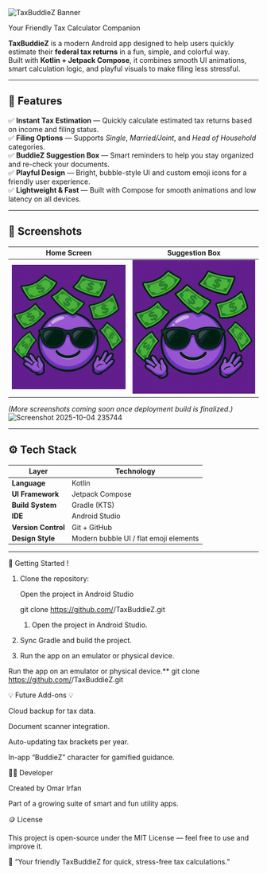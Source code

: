 
<img width="1536" height="1024" alt="TaxBuddieZ Banner" src="https://github.com/user-attachments/assets/80f79921-3ac1-46e4-9931-effa571246f9" />

Your Friendly Tax Calculator Companion

**TaxBuddieZ** is a modern Android app designed to help users quickly estimate their **federal tax returns** in a fun, simple, and colorful way.  
Built with **Kotlin + Jetpack Compose**, it combines smooth UI animations, smart calculation logic, and playful visuals to make filing less stressful.

---

## 🧾 Features

✅ **Instant Tax Estimation** — Quickly calculate estimated tax returns based on income and filing status.  
✅ **Filing Options** — Supports *Single*, *Married/Joint*, and *Head of Household* categories.  
✅ **BuddieZ Suggestion Box** — Smart reminders to help you stay organized and re-check your documents.  
✅ **Playful Design** — Bright, bubble-style UI and custom emoji icons for a friendly user experience.  
✅ **Lightweight & Fast** — Built with Compose for smooth animations and low latency on all devices.

---

## 📱 Screenshots

| Home Screen | Suggestion Box |
|--------------|----------------|
| ![Home](app/src/main/res/drawable/emoji_buddiez.png) | ![Suggestions](app/src/main/res/drawable/emoji_buddiez.png) |

*(More screenshots coming soon once deployment build is finalized.)*
<img width="210" height="468" alt="Screenshot 2025-10-04 235744" src="https://github.com/user-attachments/assets/6e229369-0896-4a0c-9d5f-f93b184292c9" />



---

## ⚙️ Tech Stack

| Layer | Technology |
|-------|-------------|
| **Language** | Kotlin |
| **UI Framework** | Jetpack Compose |
| **Build System** | Gradle (KTS) |
| **IDE** | Android Studio |
| **Version Control** | Git + GitHub |
| **Design Style** | Modern bubble UI / flat emoji elements |

---

🚀 Getting Started !

1. Clone the repository:
   
   Open the project in Android Studio

   git clone https://github.com/<OmarIrf>/TaxBuddieZ.git

   1. Open the project in Android Studio.

3. Sync Gradle and build the project.

4. Run the app on an emulator or physical device.

Run the app on an emulator or physical device.**
   git clone https://github.com/<OmarIrf>/TaxBuddieZ.git

   
   💡 Future Add-ons 💡

Cloud backup for tax data.

Document scanner integration.

Auto-updating tax brackets per year.

In-app “BuddieZ” character for gamified guidance.

👨‍💻 Developer

Created by Omar Irfan

Part of a growing suite of smart and fun utility apps.

🪙 License

This project is open-source under the MIT License — feel free to use and improve it.

💬 “Your friendly TaxBuddieZ for quick, stress-free tax calculations.”
